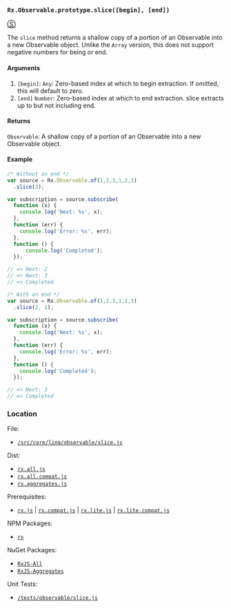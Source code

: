 ### `Rx.Observable.prototype.slice([begin], [end])`
[&#x24C8;](https://github.com/Reactive-Extensions/RxJS/blob/master/src/core/linq/observable/slice.js "View in source")

The `slice` method returns a shallow copy of a portion of an Observable into a new Observable object.  Unlike the `Array` version, this does not support negative numbers for being or end.

#### Arguments
1. `[begin]`: `Any`: Zero-based index at which to begin extraction. If omitted, this will default to zero.
2. `[end]` `Number`: Zero-based index at which to end extraction. slice extracts up to but not including end.

#### Returns
`Observable`: A shallow copy of a portion of an Observable into a new Observable object.

#### Example
```js
/* Without an end */
var source = Rx.Observable.of(1,2,3,1,2,3)
  .slice(3);

var subscription = source.subscribe(
  function (x) {
    console.log('Next: %s', x);
  },
  function (err) {
    console.log('Error: %s', err);
  },
  function () {
      console.log('Completed');
  });

// => Next: 2
// => Next: 3
// => Completed

/* With an end */
var source = Rx.Observable.of(1,2,3,1,2,3)
  .slice(2, 1);

var subscription = source.subscribe(
  function (x) {
    console.log('Next: %s', x);
  },
  function (err) {
    console.log('Error: %s', err);
  },
  function () {
    console.log('Completed');
  });

// => Next: 3
// => Completed
```
### Location

File:
- [`/src/core/linq/observable/slice.js`](https://github.com/Reactive-Extensions/RxJS/blob/master/src/core/linq/observable/slice.js)

Dist:
- [`rx.all.js`](https://github.com/Reactive-Extensions/RxJS/blob/master/dist/rx.all.js)
- [`rx.all.compat.js`](https://github.com/Reactive-Extensions/RxJS/blob/master/dist/rx.all.js)
- [`rx.aggregates.js`](https://github.com/Reactive-Extensions/RxJS/blob/master/dist/rx.aggregates.js)

Prerequisites:
- [`rx.js`](https://github.com/Reactive-Extensions/RxJS/blob/master/dist/rx.js) | [`rx.compat.js`](https://github.com/Reactive-Extensions/RxJS/blob/master/dist/rx.compat.js) | [`rx.lite.js`](https://github.com/Reactive-Extensions/RxJS/blob/master/dist/rx.lite.js) | [`rx.lite.compat.js`](https://github.com/Reactive-Extensions/RxJS/blob/master/dist/rx.lite.compat.js)

NPM Packages:
- [`rx`](https://www.npmjs.org/package/rx)

NuGet Packages:
- [`RxJS-All`](http://www.nuget.org/packages/RxJS-All/)
- [`RxJS-Aggregates`](http://www.nuget.org/packages/RxJS-Aggregates/)

Unit Tests:
- [`/tests/observable/slice.js`](https://github.com/Reactive-Extensions/RxJS/blob/master/tests/observable/slice.js)

